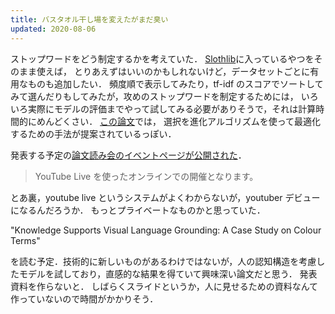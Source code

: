 ```yaml
---
title: バスタオル干し場を変えたがまだ臭い
updated: 2020-08-06
---
```


ストップワードをどう制定するかを考えていた．
[Slothlib](http://svn.sourceforge.jp/svnroot/slothlib/CSharp/Version1/SlothLib/NLP/Filter/StopWord/word/Japanese.txt)に入っているやつをそのまま使えば，
とりあえずはいいのかもしれないけど，データセットごとに有用なものも追加したい．
頻度順で表示してみたり，tf-idf のスコアでソートしてみて選んだりもしてみたが，攻めのストップワードを制定するためには，
いろいろ実際にモデルの評価までやって試してみる必要がありそうで，それは計算時間的にめんどくさい．
[この論文](https://www.researchgate.net/publication/281377695_Optimal_Stop_Word_Selection_for_Text_Mining_in_Critical_Infrastructure_Domain)では，
選択を進化アルゴリズムを使って最適化するための手法が提案されているっぽい．

発表する予定の[論文読み会のイベントページが公開された](https://connpass.com/event/185240/)．

> YouTube Live を使ったオンラインでの開催となります。

とあ裏，youtube live というシステムがよくわからないが，youtuber デビューになるんだろうか．
もっとプライベートなものかと思っていた．

"Knowledge Supports Visual Language Grounding: A Case Study on Colour Terms"

を読む予定．技術的に新しいものがあるわけではないが，人の認知構造を考慮したモデルを試しており，直感的な結果を得ていて興味深い論文だと思う．
発表資料を作らないと．
しばらくスライドというか，人に見せるための資料なんて作っていないので時間がかかりそう．
